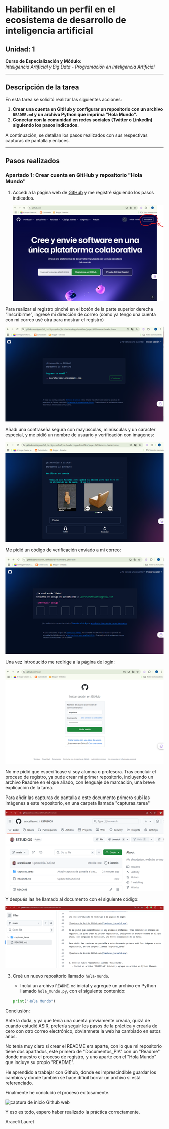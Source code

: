 # Habilitando un perfil en el ecosistema de desarrollo de inteligencia artificial

## Unidad: 1  
**Curso de Especialización y Módulo:**  
_Inteligencia Artificial y Big Data - Programación en Inteligencia Artificial_

---

## Descripción de la tarea

En esta tarea se solicitó realizar las siguientes acciones:  
1. **Crear una cuenta en GitHub y configurar un repositorio con un archivo `README.md` y un archivo Python que imprima "Hola Mundo".**  
2. **Conectar con la comunidad en redes sociales (Twitter o LinkedIn) siguiendo los pasos indicados.**  

A continuación, se detallan los pasos realizados con sus respectivas capturas de pantalla y enlaces.

---

## Pasos realizados

### Apartado 1: Crear cuenta en GitHub y repositorio "Hola Mundo"
1. Accedí a la página web de [GitHub](https://github.com/) y me registré siguiendo los pasos indicados.
   
   ![captura de inicio Github web](capturas_tarea/c1.png)
 
Para realizar el registro pinché en el botón de la parte superior derecha “Inscribirme”, ingresé mi dirección de correo (como ya tengo una cuenta con mi correo usé otra para mostrar el registro)

![captura de inicio Github web](capturas_tarea/c2.png)

Añadí una contraseña segura con mayúsculas, minúsculas y un caracter especial, y me pidió un nombre de usuario y verificación con imágenes:

![captura de inicio Github web](capturas_tarea/c3.png)

Me pidió un código de verificación enviado a mi correo:

![captura de inicio Github web](capturas_tarea/c4.png)

Una vez introducido me redirige a la página de login:

![captura de inicio Github web](capturas_tarea/c5.png)

No me pidió que especificase si soy alumna o profesora. Tras concluir el proceso de registro, ya pude crear mi primer repositorio, incluyendo un archivo Readme en el que añado, con lenguaje de marcación, una breve explicación de la tarea.

Para añdir las capturas de pantalla a este documento primero subí las imágenes a este repositorio, en una carpeta llamada "capturas_tarea"

![captura de inicio Github web](capturas_tarea/c6.png)

Y después las he llamado al documento con el siguiente código:

![captura de inicio Github web](capturas_tarea/c7.png)


3. Creé un nuevo repositorio llamado `hola-mundo`.  
   - Incluí un archivo `README.md` inicial y agregué un archivo en Python llamado `hola_mundo.py`, con el siguiente contenido:  

   ```python
   print("Hola Mundo")


Conclusión:

Ante la duda, y ya que tenía una cuenta previamente creada, quizá de cuando estudié ASIR, prefería seguir los pasos de la práctica y crearla de cero con otro correo electrónico, obviamnete la web ha cambiado en estos años.

No tenía muy claro si crear el README era aparte, con lo que mi repositorio tiene dos apartados, este primero de "Documentos_PIA" con un "Readme" donde muestro el proceso de registro, y uno aparte con el "Hola Mundo" que incluye su propio "README".

He aprendido a trabajar con Github, donde es imprescindible guardar los cambios y donde también se hace dificil borrar un archivo si está referenciado.

Finalmente he concluido el proceso exitosamente.


   ![captura de inicio Github web](capturas_tarea/c8-1.png)

Y eso es todo, espero haber realizado la práctica correctamente.

Araceli Lauret
